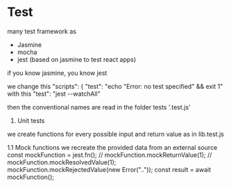 # Test

many test framework as

-   Jasmine
-   mocha
-   jest (based on jasmine to test react apps)

if you know jasmine, you know jest

we change this
"scripts": {
"test": "echo \"Error: no test specified\" && exit 1"
with this
"test": "jest --watchAll"

then the conventional names are read in the folder tests '<filename>.test.js'

1. Unit tests

we create functions for every possible input and return value
as in lib.test.js

1.1 Mock functions
we recreate the provided data from an external source
const mockFunction = jest.fn();
// mockFunction.mockReturnValue(1);
// mockFunction.mockResolvedValue(1);
mockFunction.mockRejectedValue(new Error(".."));
const result = await mockFunction();
